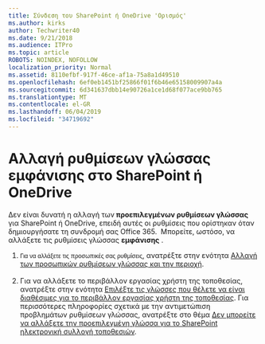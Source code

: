 ```yaml
---
title: Σύνδεση του SharePoint ή OneDrive 'Ορισμός'
ms.author: kirks
author: Techwriter40
ms.date: 9/21/2018
ms.audience: ITPro
ms.topic: article
ROBOTS: NOINDEX, NOFOLLOW
localization_priority: Normal
ms.assetid: 8110efbf-917f-46ce-af1a-75a8a1d49510
ms.openlocfilehash: 6ef0eb1451bf25866f01f6b46e65158009907a4a
ms.sourcegitcommit: 6d341637dbb14e90726a1ce1d68f077ace9bb765
ms.translationtype: MT
ms.contentlocale: el-GR
ms.lasthandoff: 06/04/2019
ms.locfileid: "34719692"
---
```

# <a name="change-display-language-settings-in-sharepoint-or-onedrive"></a>Αλλαγή ρυθμίσεων γλώσσας εμφάνισης στο SharePoint ή OneDrive 

<p>Δεν είναι δυνατή η αλλαγή των<strong> προεπιλεγμένων ρυθμίσεων γλώσσας</strong> για SharePoint ή OneDrive, επειδή αυτές οι ρυθμίσεις που ορίστηκαν όταν δημιουργήσατε τη συνδρομή σας Office 365. &nbsp;Μπορείτε, ωστόσο, να αλλάξετε τις ρυθμίσεις γλώσσας <strong>εμφάνισης</strong> .&nbsp;</p> <ol> <li><span style="display: inline !important; float: none; cursor: text; font-family: Verdana,Arial,Helvetica,sans-serif; font-size: 12px; font-style: normal; font-variant: normal; font-weight: 400; letter-spacing: normal; orphans: 2; text-align: left; text-decoration: none; text-indent: 0px; text-transform: none; -webkit-text-stroke-width: 0px; white-space: normal; word-spacing: 0px;">Για να αλλάξετε τις προσωπικές σας ρυθμίσεις</span>, ανατρέξτε στην ενότητα <a title="να αλλάξετε τις προσωπικές ρυθμίσεις γλώσσας και περιοχής" href="https://support.office.com/en-us/article/Change-your-personal-language-and-region-settings-caa1fccc-bcdb-42f3-9e5b-45957647ffd7">Αλλαγή των προσωπικών ρυθμίσεων γλώσσας και την περιοχή</a>.&nbsp;<br /><br /></li> <li>Για να αλλάξετε το περιβάλλον εργασίας χρήστη της τοποθεσίας, ανατρέξτε στην ενότητα <a title="επιλέξτε τις γλώσσες που θέλετε να είναι διαθέσιμες για το περιβάλλον εργασίας χρήστη της τοποθεσίας" href="https://support.office.com/en-us/article/choose-the-languages-you-want-to-make-available-for-a-site-s-user-interface-16d3a83c-05ab-4b50-8fbb-ff576a3351e8">Επιλέξτε τις γλώσσες που θέλετε να είναι διαθέσιμες για το περιβάλλον εργασίας χρήστη της τοποθεσίας</a>. Για περισσότερες πληροφορίες σχετικά με την αντιμετώπιση προβλημάτων ρυθμίσεων γλώσσας, ανατρέξτε στο θέμα <a title="δεν μπορείτε να αλλάξετε την προεπιλεγμένη γλώσσα για το SharePoint ηλεκτρονική συλλογή τοποθεσιών" href="https://support.office.com/en-us/article/you-can-t-change-the-default-language-for-a-sharepoint-online-site-collection-40dda07e-6b41-49e9-9828-8805dcb92964">Δεν μπορείτε να αλλάξετε την προεπιλεγμένη γλώσσα για το SharePoint ηλεκτρονική συλλογή τοποθεσιών</a>.</li> </ol> <p>&nbsp;</p>

